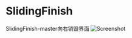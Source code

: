 # SlidingFinish
SlidingFinish-master向右销毁界面
![Screenshot](https://github.com/peterWang201221/SlidingFinish/blob/master/SlidingFinish/demo.gif?raw=true)
